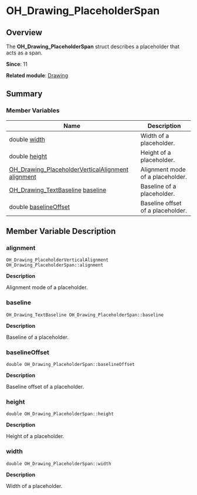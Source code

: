 # OH_Drawing_PlaceholderSpan


## Overview

The **OH_Drawing_PlaceholderSpan** struct describes a placeholder that acts as a span.

**Since**: 11

**Related module**: [Drawing](_drawing.md)


## Summary


### Member Variables

| Name| Description|
| -------- | -------- |
| double [width](#width) | Width of a placeholder.|
| double [height](#height) | Height of a placeholder.|
| [OH_Drawing_PlaceholderVerticalAlignment](_drawing.md#oh_drawing_placeholderverticalalignment) [alignment](#alignment) | Alignment mode of a placeholder.|
| [OH_Drawing_TextBaseline](_drawing.md#oh_drawing_textbaseline) [baseline](#baseline) | Baseline of a placeholder.|
| double [baselineOffset](#baselineoffset) | Baseline offset of a placeholder.|


## Member Variable Description


### alignment

```
OH_Drawing_PlaceholderVerticalAlignment OH_Drawing_PlaceholderSpan::alignment
```

**Description**

Alignment mode of a placeholder.


### baseline

```
OH_Drawing_TextBaseline OH_Drawing_PlaceholderSpan::baseline
```

**Description**

Baseline of a placeholder.


### baselineOffset

```
double OH_Drawing_PlaceholderSpan::baselineOffset
```

**Description**

Baseline offset of a placeholder.


### height

```
double OH_Drawing_PlaceholderSpan::height
```

**Description**

Height of a placeholder.


### width

```
double OH_Drawing_PlaceholderSpan::width
```

**Description**

Width of a placeholder.
